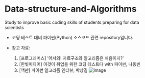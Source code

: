 # Data-structure-and-Algorithms
Study to improve basic coding skills of students preparing for data scientists

- 코딩 테스트 대비 파이썬(Python) 소스코드 관련 repository입니다.

- 참고 자료:
  1) [프로그래머스] '어서와! 자료구조와 알고리즘은 처음이지?'
  2) [한빛미디어] 이것이 취업을 위한 코딩 테스트다 with 파이썬, 나동빈
  3) [책만] 파이썬 알고리즘 인터뷰, 박상길
![image](https://user-images.githubusercontent.com/79184083/215431648-17f3ece4-544b-4c61-90ef-63438105d290.png)
